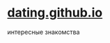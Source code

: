 # <a href="https://nek0samurai.github.io/dating.github.io/">dating.github.io</a>
интересные знакомства
